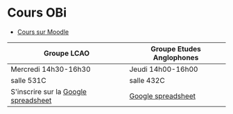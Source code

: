 # Cours OBi 

- [Cours sur Moodle](https://moodlesupd.script.univ-paris-diderot.fr/course/view.php?id=10115)  

Groupe LCAO | Groupe Etudes Anglophones  
------------ | -------------
Mercredi 14h30-16h30 | Jeudi 14h00-16h00  
salle 531C | salle 432C  
S'inscrire sur la [Google spreadsheet](https://goo.gl/BiyVmh) | [Google spreadsheet](https://goo.gl/h1SvhX) 
